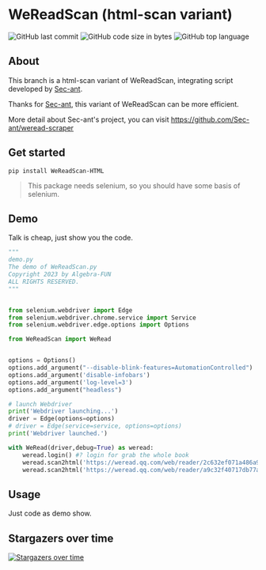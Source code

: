 # WeReadScan (html-scan variant)

![GitHub last commit](https://img.shields.io/github/last-commit/Algebra-FUN/WeReadScan) ![GitHub code size in bytes](https://img.shields.io/github/languages/code-size/Algebra-FUN/WeReadScan) ![GitHub top language](https://img.shields.io/github/languages/top/Algebra-FUN/WeReadScan)

## About

This branch is a html-scan variant of WeReadScan, integrating script developed by [Sec-ant](https://github.com/Sec-ant).

Thanks for [Sec-ant](https://github.com/Sec-ant), this variant of WeReadScan can be more efficient.

More detail about Sec-ant's project, you can visit https://github.com/Sec-ant/weread-scraper

## Get started

```
pip install WeReadScan-HTML
```

> This package needs selenium, so you should have some basis of selenium.

## Demo

Talk is cheap, just show you the code.

```python
"""
demo.py
The demo of WeReadScan.py
Copyright 2023 by Algebra-FUN
ALL RIGHTS RESERVED.
"""


from selenium.webdriver import Edge
from selenium.webdriver.chrome.service import Service
from selenium.webdriver.edge.options import Options

from WeReadScan import WeRead


options = Options()
options.add_argument("--disable-blink-features=AutomationControlled")
options.add_argument('disable-infobars')
options.add_argument('log-level=3')
options.add_argument("headless")

# launch Webdriver
print('Webdriver launching...')
driver = Edge(options=options)
# driver = Edge(service=service, options=options)
print('Webdriver launched.')

with WeRead(driver,debug=True) as weread:
    weread.login() #? login for grab the whole book
    weread.scan2html('https://weread.qq.com/web/reader/2c632ef071a486a92c60226kc81322c012c81e728d9d180')
    weread.scan2html('https://weread.qq.com/web/reader/a9c32f40717db77aa9c9171kc81322c012c81e728d9d180')
```

## Usage

Just code as demo show.

## Stargazers over time

[![Stargazers over time](https://starchart.cc/Algebra-FUN/WeReadScan.svg)](https://starchart.cc/Algebra-FUN/WeReadScan)  
